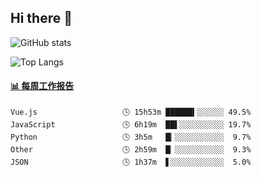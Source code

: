 ## Hi there 👋

![GitHub stats](https://github-readme-stats.orilight.top/api?username=orilights)

![Top Langs](https://github-readme-stats.orilight.top/api/top-langs/?username=orilights&layout=compact)

<!-- waka-box start -->
#### <a href="https://gist.github.com/92c8d5b388768c10efcba86e82b7c4fb" target="_blank">📊 每周工作报告</a>
```text
Vue.js                   🕓 15h53m ██████▍░░░░░░ 49.5%
JavaScript               🕓 6h19m  ██▌░░░░░░░░░░ 19.7%
Python                   🕓 3h5m   █▎░░░░░░░░░░░  9.7%
Other                    🕓 2h59m  █▏░░░░░░░░░░░  9.3%
JSON                     🕓 1h37m  ▋░░░░░░░░░░░░  5.0%
```
<!-- Powered by https://github.com/journey-ad/waka-box-go . -->
<!-- waka-box end -->
